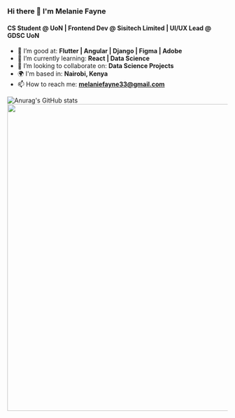 ### Hi there 👋 I'm Melanie Fayne

#### CS Student @ UoN | Frontend Dev @ Sisitech Limited | UI/UX Lead @ GDSC UoN

- 🔭 I’m good at: **Flutter | Angular | Django | Figma | Adobe**
- 🌱 I’m currently learning: **React | Data Science**
- 👯 I’m looking to collaborate on: **Data Science Projects**
- 🌍 I'm based in: **Nairobi, Kenya**
- 📫 How to reach me: **melaniefayne33@gmail.com**


![Anurag's GitHub stats](https://github-readme-stats.vercel.app/api?username=mel-fayne&show_icons=true&count_private=true&hide=stars,issues)
<img width="700px" src="https://wakatime.com/share/@2cb2926c-f61f-4a2d-b99d-1899a4743fb8/d3f39d84-755c-4bc4-81bd-c5c524fa1ff9.svg">


